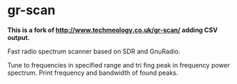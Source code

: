 gr-scan
=======

__This is a fork of http://www.techmeology.co.uk/gr-scan/ adding CSV output.__

Fast radio spectrum scanner based on SDR and GnuRadio.

Tune to frequencies in specified range and tri fing peak in frequency power spectrum.
Print frequency and bandwidth of found peaks.
